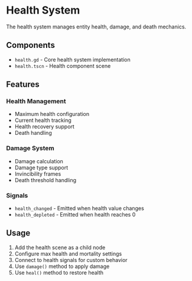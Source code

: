 # Health System

The health system manages entity health, damage, and death mechanics.

## Components

- `health.gd` - Core health system implementation
- `health.tscn` - Health component scene

## Features

### Health Management
- Maximum health configuration
- Current health tracking
- Health recovery support
- Death handling

### Damage System
- Damage calculation
- Damage type support
- Invincibility frames
- Death threshold handling

### Signals
- `health_changed` - Emitted when health value changes
- `health_depleted` - Emitted when health reaches 0

## Usage

1. Add the health scene as a child node
2. Configure max health and mortality settings
3. Connect to health signals for custom behavior
4. Use `damage()` method to apply damage
5. Use `heal()` method to restore health
